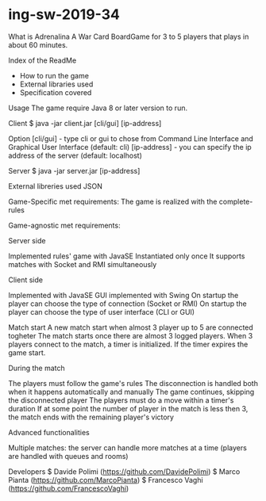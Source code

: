 # ing-sw-2019-34
What is Adrenalina
A War Card BoardGame for 3 to 5 players that plays in about 60 minutes.

Index of the ReadMe
- How to run the game
- External libraries used
- Specification covered

Usage
The game require Java 8 or later version to run.

Client
$ java -jar client.jar [cli/gui] [ip-address]

Option
[cli/gui] - type cli or gui to chose from Command Line Interface and Graphical User Interface (default: cli)
[ip-address] - you can specify the ip address of the server (default: localhost)

Server
$ java -jar server.jar [ip-address]

External libreries used
JSON

Game-Specific met requirements:
The game is realized with the complete-rules

Game-agnostic met requirements:

Server side

Implemented rules' game with JavaSE
Instantiated only once
It supports matches with Socket and RMI simultaneously

Client side

Implemented with JavaSE
GUI implemented with Swing
On startup the player can choose the type of connection (Socket or RMI)
On startup the player can choose the type of user interface (CLI or GUI)

Match start
A new match start when almost 3 player up to 5 are connected togheter
The match starts once there are almost 3 logged players. When 3 players connect to the match, a timer is initialized. If the timer expires the game start.

During the match

The players must follow the game's rules
The disconnection is handled both when it happens automatically and manually
The game continues, skipping the disconnected player
The players must do a move within a timer's duration
If at some point the number of player in the match is less then 3, the match ends with the remaining player's victory

Advanced functionalities

Multiple matches: the server can handle more matches at a time (players are handled with queues and rooms)

Developers
$ Davide Polimi (https://github.com/DavidePolimi)
$ Marco Pianta (https://github.com/MarcoPianta)
$ Francesco Vaghi (https://github.com/FrancescoVaghi)
